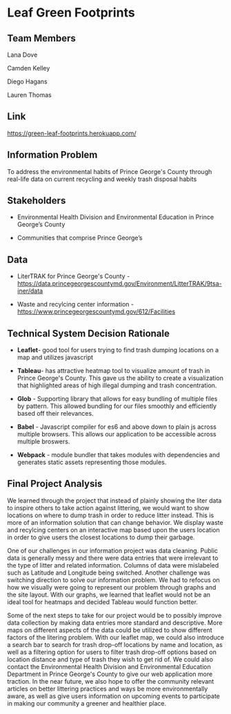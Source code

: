 # Leaf Green Footprints
## Team Members
Lana Dove

Camden Kelley

Diego Hagans

Lauren Thomas
## Link
https://green-leaf-footprints.herokuapp.com/
## Information Problem
<p> To address the environmental habits of Prince George's County through real-life data on current recycling and weekly trash disposal habits </p>

## Stakeholders 
* Environmental Health Division and Environmental Education in Prince George’s County

* Communities that comprise Prince George’s

## Data
* LiterTRAK for Prince George's County -
https://data.princegeorgescountymd.gov/Environment/LitterTRAK/9tsa-iner/data

* Waste and recylcing center information -
https://www.princegeorgescountymd.gov/612/Facilities
## Technical System Decision Rationale
*  **Leaflet**- good tool for users trying to find trash dumping locations on a map and utilizes javascript

* **Tableau**- has attractive heatmap tool to visualize amount of trash in Prince George's County. This gave us the ability to create a visualization that highlighted areas of high illegal dumping and trash concentration. 

* **Glob** - Supporting library that allows for easy bundling of multiple files by pattern. This allowed bundling for our files smoothly and efficiently based off their relevances.

* **Babel** - Javascript compiler for es6 and above down to plain js across multiple browsers. This allows our application to be accessible across multiple broswers.

* **Webpack** - module bundler that takes modules with dependencies and generates static assets representing those modules.

## Final Project Analysis
  <p>We learned through the project that instead of plainly showing the liter data to inspire others to take action against littering, we would want to show locations on where to dump trash in order to reduce litter instead. This is more of an information solution that can change behavior. We display waste and recylcing centers on an interactive map based upon the users location in order to give users the closest locations to dump their garbage. </p>
     <p>One of our challenges in our information project was data cleaning. Public data is generally messy and there were data entries that were irrelevant to the type of litter and related information. Columns of data were mislabeled such as Latitude and Longitude being switched. Another challenge was switching direction to solve our information problem. We had to refocus on how we visually were going to represent our problem through graphs and the site layout. With our graphs, we learned that leaflet would not be an ideal tool for heatmaps and decided Tableau would function better. </p>
    <p> Some of the next steps to take for our project would be to possibly improve data collection by making data entries more standard and descriptive. More maps on different aspects of the data could be utilized to show different factors of the litering problem. With our leaflet map, we could also introduce a search bar to search for trash drop-off locations by name and location, as well as a filtering option for users to filter trash drop-off options based on location distance and type of trash they wish to get rid of. We could also contact the Environmental Health Division and Environmental Education Department in Prince George's County to give our web application more traction. In the near future, we also hope to offer the community relevant articles on better littering practices and ways be more environmentally aware, as well as give users information on upcoming events to participate in making our community a greener and healthier place. </p>